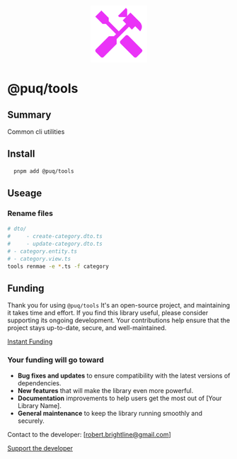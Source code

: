 <p align="center">
  <img src="https://raw.githubusercontent.com/rbrightline/puq/refs/heads/main/libs/tools/favicon.png" alt="Logo" />
</p>

# @puq/tools

## Summary

Common cli utilities

## Install

```bash
  pnpm add @puq/tools
```

## Useage

### Rename files

```bash
# dto/
#     - create-category.dto.ts
#     - update-category.dto.ts
# - category.entity.ts
# - category.view.ts
tools renmae -e *.ts -f category
```

## Funding

Thank you for using `@puq/tools` It's an open-source project, and maintaining it takes time and effort. If you find this library useful, please consider supporting its ongoing development. Your contributions help ensure that the project stays up-to-date, secure, and well-maintained.

[Instant Funding](https://cash.app/$puqlib)

### Your funding will go toward

- **Bug fixes and updates** to ensure compatibility with the latest versions of dependencies.
- **New features** that will make the library even more powerful.
- **Documentation** improvements to help users get the most out of [Your Library Name].
- **General maintenance** to keep the library running smoothly and securely.

Contact to the developer: [robert.brightline@gmail.com]

[Support the developer](https://cash.app/$puqlib)
